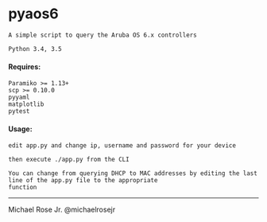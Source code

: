 

pyaos6
=======
```
A simple script to query the Aruba OS 6.x controllers

Python 3.4, 3.5

```
#### Requires:
```
Paramiko >= 1.13+
scp >= 0.10.0
pyyaml
matplotlib
pytest
```
#### Usage:
```
edit app.py and change ip, username and password for your device

then execute ./app.py from the CLI

You can change from querying DHCP to MAC addresses by editing the last line of the app.py file to the appropriate
function
```


---
Michael Rose Jr.
@michaelrosejr
